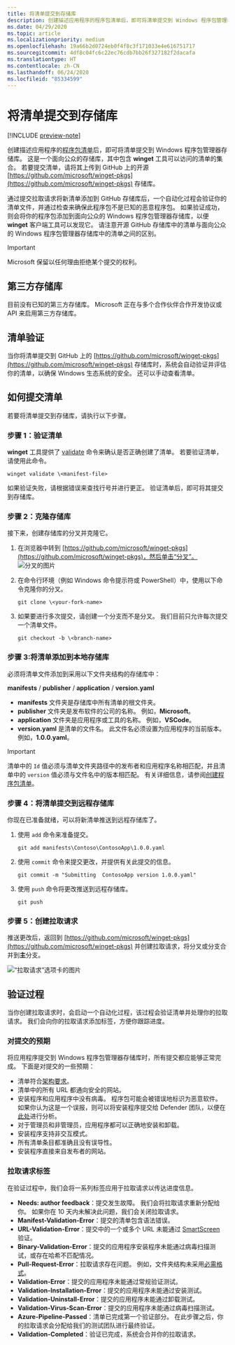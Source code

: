 ```yaml
---
title: 将清单提交到存储库
description: 创建描述应用程序的程序包清单后，即可将清单提交到 Windows 程序包管理器存储库。
ms.date: 04/29/2020
ms.topic: article
ms.localizationpriority: medium
ms.openlocfilehash: 19a66b2d0724eb0f4f8c3f171033e4e616751717
ms.sourcegitcommit: 4df8c04fc6c22ec76cdb7bb26f327182f2dacafa
ms.translationtype: HT
ms.contentlocale: zh-CN
ms.lasthandoff: 06/24/2020
ms.locfileid: "85334599"
---
```

# <a name="submit-your-manifest-to-the-repository"></a>将清单提交到存储库

[!INCLUDE [preview-note](../../includes/package-manager-preview.md)]

创建描述应用程序的[程序包清单](manifest.md)后，即可将清单提交到 Windows 程序包管理器存储库。 这是一个面向公众的存储库，其中包含 **winget** 工具可以访问的清单的集合。 若要提交清单，请将其上传到 GitHub 上的开源 [https://github.com/microsoft/winget-pkgs](https://github.com/microsoft/winget-pkgs) 存储库。

通过提交拉取请求将新清单添加到 GitHub 存储库后，一个自动化过程会验证你的清单文件，并通过检查来确保此程序包不是已知的恶意程序包。 如果验证成功，则会将你的程序包添加到面向公众的 Windows 程序包管理器存储库，以便 **winget** 客户端工具可以发现它。 请注意开源 GitHub 存储库中的清单与面向公众的 Windows 程序包管理器存储库中的清单之间的区别。

> [!IMPORTANT]
> Microsoft 保留以任何理由拒绝某个提交的权利。

## <a name="third-party-repositories"></a>第三方存储库

目前没有已知的第三方存储库。 Microsoft 正在与多个合作伙伴合作开发协议或 API 来启用第三方存储库。

## <a name="manifest-validation"></a>清单验证

当你将清单提交到 GitHub 上的 [https://github.com/microsoft/winget-pkgs](https://github.com/microsoft/winget-pkgs) 存储库时，系统会自动验证并评估你的清单，以确保 Windows 生态系统的安全。 还可以手动查看清单。

## <a name="how-to-submit-your-manifest"></a>如何提交清单

若要将清单提交到存储库，请执行以下步骤。

### <a name="step-1-validate-your-manifest"></a>步骤 1：验证清单

**winget** 工具提供了 [validate](..\winget\validate.md) 命令来确认是否正确创建了清单。 若要验证清单，请使用此命令。

```CMD
winget validate \<manifest-file>
```

如果验证失败，请根据错误来查找行号并进行更正。 验证清单后，即可将其提交到存储库。

### <a name="step-2-clone-the-repository"></a>步骤 2：克隆存储库

接下来，创建存储库的分叉并克隆它。

1. 在浏览器中转到 [https://github.com/microsoft/winget-pkgs](https://github.com/microsoft/winget-pkgs)，然后单击“分叉”。
    ![分叉的图片](images\fork.png)

2. 在命令行环境（例如 Windows 命令提示符或 PowerShell）中，使用以下命令克隆你的分叉。
    ```CMD
    git clone \<your-fork-name>
    ```

 3. 如果要进行多次提交，请创建一个分支而不是分叉。 我们目前只允许每次提交一个清单文件。
    ```CMD
    git checkout -b \<branch-name>
    ```

### <a name="step-3-add-your-manifest-to-the-local-repository"></a>步骤 3:将清单添加到本地存储库

必须将清单文件添加到采用以下文件夹结构的存储库中：

**manifests** / **publisher** / **application** / **version.yaml**

* **manifests** 文件夹是存储库中所有清单的根文件夹。
* **publisher** 文件夹是发布软件的公司的名称。 例如，**Microsoft**。
* **application** 文件夹是应用程序或工具的名称。 例如，**VSCode**。
* **version.yaml** 是清单的文件名。 此文件名必须设置为应用程序的当前版本。 例如，**1.0.0.yaml**。

>[!IMPORTANT]
> 清单中的 `Id` 值必须与清单文件夹路径中的发布者和应用程序名称相匹配，并且清单中的 `version` 值必须与文件名中的版本相匹配。 有关详细信息，请参阅[创建程序包清单](manifest.md#tips-and-best-practices)。

### <a name="step-4-submit-your-manifest-to-the-remote-repository"></a>步骤 4：将清单提交到远程存储库

你现在已准备就绪，可以将新清单推送到远程存储库了。

1. 使用 `add` 命令来准备提交。
    ```CMD
    git add manifests\Contoso\ContosoApp\1.0.0.yaml
    ```

2. 使用 `commit` 命令来提交更改，并提供有关此提交的信息。
    ```CMD
    git commit -m "Submitting  ContosoApp version 1.0.0.yaml"
    ```

3. 使用 `push` 命令将更改推送到远程存储库。
    ```CMD
    git push
    ```

### <a name="step-5-create-a-pull-request"></a>步骤 5：创建拉取请求

推送更改后，返回到 [https://github.com/microsoft/winget-pkgs](https://github.com/microsoft/winget-pkgs) 并创建拉取请求，将分叉或分支合并到**主**分支。

![“拉取请求”选项卡的图片](images\pull-request.png)

## <a name="validation-process"></a>验证过程

当你创建拉取请求时，会启动一个自动化过程，该过程会验证清单并处理你的拉取请求。 我们会向你的拉取请求添加标签，方便你跟踪进度。

### <a name="submission-expectations"></a>对提交的预期

将应用程序提交到 Windows 程序包管理器存储库时，所有提交都应能够正常完成。 下面是对提交的一些预期：

* 清单符合[架构要求](manifest.md#manifest-contents)。
* 清单中的所有 URL 都通向安全的网站。
* 安装程序和应用程序中没有病毒。 程序包可能会被错误地标识为恶意软件。 如果你认为这是一个误报，则可以将安装程序提交给 Defender 团队，以便在[此处](https://www.microsoft.com/wdsi/filesubmission)进行分析。
* 对于管理员和非管理员，应用程序都可以正确地安装和卸载。
* 安装程序支持非交互模式。
* 所有清单条目都准确且没有误导性。
* 安装程序直接来自发布者的网站。

### <a name="pull-request-labels"></a>拉取请求标签

在验证过程中，我们会将一系列标签应用于拉取请求以传达进度信息。

* **Needs: author feedback**：提交发生故障。 我们会将拉取请求重新分配给你。 如果你在 10 天内未解决此问题，我们会关闭拉取请求。
* **Manifest-Validation-Error**：提交的清单包含语法错误。
* **URL-Validation-Error**：提交中的一个或多个 URL 未能通过 [SmartScreen](https://docs.microsoft.com/windows/security/threat-protection/microsoft-defender-smartscreen/microsoft-defender-smartscreen-overview) 验证。
* **Binary-Validation-Error**：提交的应用程序安装程序未能通过病毒扫描测试，或存在哈希不匹配情况。
* **Pull-Request-Error**：拉取请求存在问题。 例如，文件夹结构未采用[必需格式](#step-3-add-your-manifest-to-the-local-repository)。
* **Validation-Error**：提交的应用程序未能通过常规验证测试。
* **Validation-Installation-Error**：提交的应用程序未能通过安装测试。
* **Validation-Uninstall-Error**：提交的应用程序未能通过卸载测试。
* **Validation-Virus-Scan-Error**：提交的应用程序未能通过病毒扫描测试。
* **Azure-Pipeline-Passed**：清单已完成第一个验证部分。 在此步骤之后，你的拉取请求会分配给我们的测试团队进行最终验证。
* **Validation-Completed**：验证已完成，系统会合并你的拉取请求。
